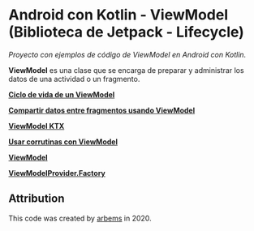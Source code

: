 # Android con Kotlin - ViewModel (Biblioteca de Jetpack - Lifecycle)

*Proyecto con ejemplos de código de ViewModel en Android con Kotlin.*

**ViewModel** es una clase que se encarga de preparar y administrar los datos de una actividad o un fragmento.

[**Ciclo de vida de un ViewModel**](https://github.com/arbems/Android-with-Kotlin-Architecture-Components/tree/master/ViewModel/Ciclo%20de%20vida%20de%20un%20ViewModel)

[**Compartir datos entre fragmentos usando ViewModel**](https://github.com/arbems/Android-with-Kotlin-Architecture-Components/tree/master/ViewModel/Compartir%20datos%20entre%20fragmentos%20usando%20ViewModel)

[**ViewModel KTX**](https://github.com/arbems/Android-with-Kotlin-Architecture-Components/tree/master/ViewModel/ViewModel%20KTX)

[**Usar corrutinas con ViewModel**]()

[**ViewModel**](https://github.com/arbems/Android-with-Kotlin-Architecture-Components/tree/master/ViewModel/ViewModel)

[**ViewModelProvider.Factory**](https://github.com/arbems/Android-with-Kotlin-Architecture-Components/tree/master/ViewModel/ViewModelProvider.Factory)

## Attribution

This code was created by [arbems](https://github.com/arbems) in 2020.
